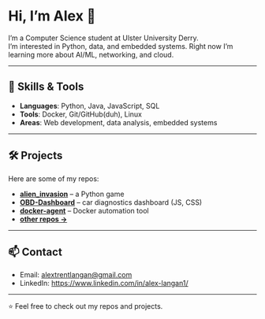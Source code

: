 # Hi, I’m Alex 👋

I’m a Computer Science student at Ulster University Derry.  
I’m interested in Python, data, and embedded systems. Right now I’m learning more about AI/ML, networking, and cloud.

---

## 🔧 Skills & Tools
- **Languages**: Python, Java, JavaScript, SQL  
- **Tools**: Docker, Git/GitHub(duh), Linux  
- **Areas**: Web development, data analysis, embedded systems

---

## 🛠 Projects
Here are some of my repos:

- [**alien_invasion**](https://github.com/AlexLangan/alien_invasion) – a Python game  
- [**OBD-Dashboard**](https://github.com/AlexLangan/OBD-Dashboard) – car diagnostics dashboard (JS, CSS)  
- [**docker-agent**](https://github.com/AlexLangan/docker-agent) – Docker automation tool  
- [**other repos →**](https://github.com/AlexLangan?tab=repositories)

---

## 📫 Contact
- Email: alextrentlangan@gmail.com
- LinkedIn: https://www.linkedin.com/in/alex-langan1/  

---

⭐️ Feel free to check out my repos and projects.
